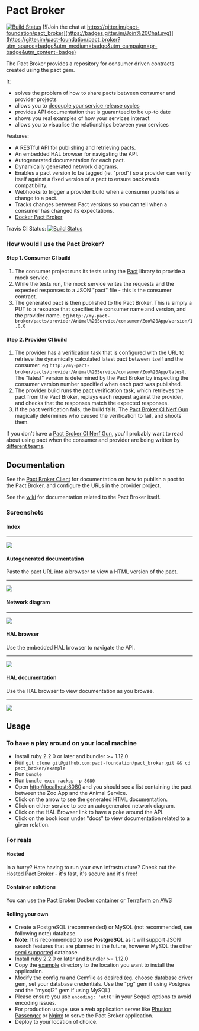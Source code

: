 # Pact Broker

[![Build Status](https://travis-ci.org/pact-foundation/pact_broker.svg?branch=master)](https://travis-ci.org/pact-foundation/pact_broker) [![Join the chat at https://gitter.im/pact-foundation/pact_broker](https://badges.gitter.im/Join%20Chat.svg)](https://gitter.im/pact-foundation/pact_broker?utm_source=badge&utm_medium=badge&utm_campaign=pr-badge&utm_content=badge)

The Pact Broker provides a repository for consumer driven contracts created using the pact gem.

It:

* solves the problem of how to share pacts between consumer and provider projects
* allows you to [decouple your service release cycles][decouple]
* provides API documentation that is guaranteed to be up-to date
* shows you real examples of how your services interact
* allows you to visualise the relationships between your services

Features:

* A RESTful API for publishing and retrieving pacts.
* An embedded HAL browser for navigating the API.
* Autogenerated documentation for each pact.
* Dynamically generated network diagrams.
* Enables a pact version to be tagged (ie. "prod") so a provider can verify itself against a fixed version of a pact to ensure backwards compatibility.
* Webhooks to trigger a provider build when a consumer publishes a change to a pact.
* Tracks changes between Pact versions so you can tell when a consumer has changed its expectations.
* [Docker Pact Broker][docker]

Travis CI Status: [![Build Status](https://travis-ci.org/pact-foundation/pact_broker.svg?branch=master)](https://travis-ci.org/pact-foundation/pact_broker)

### How would I use the Pact Broker?

#### Step 1. Consumer CI build
1. The consumer project runs its tests using the [Pact][pact] library to provide a mock service.
2. While the tests run, the mock service writes the requests and the expected responses to a JSON "pact" file - this is the consumer contract.
3. The generated pact is then published to the Pact Broker. This is simply a PUT to a resource that specifies the consumer name and version, and the provider name. eg `http://my-pact-broker/pacts/provider/Animal%20Service/consumer/Zoo%20App/version/1.0.0`

#### Step 2. Provider CI build
1. The provider has a verification task that is configured with the URL to retrieve the dynamically calculated latest pact between itself and the consumer. eg `http://my-pact-broker/pacts/provider/Animal%20Service/consumer/Zoo%20App/latest`. The "latest" version is determined by the Pact Broker by inspecting the consumer version number specified when each pact was published.
2. The provider build runs the pact verification task, which retrieves the pact from the Pact Broker, replays each request against the provider, and checks that the responses match the expected responses.
3. If the pact verification fails, the build fails. The [Pact Broker CI Nerf Gun][nerf] magically determines who caused the verification to fail, and shoots them.

If you don't have a [Pact Broker CI Nerf Gun][nerf], you'll probably want to read about using pact when the consumer and provider are being written by [different teams][different-teams].

## Documentation

See the [Pact Broker Client](https://github.com/pact-foundation/pact_broker-client) for documentation on how to publish a pact to the Pact Broker, and configure the URLs in the provider project.

See the [wiki](https://github.com/pact-foundation/pact_broker/wiki) for documentation related to the Pact Broker itself.

### Screenshots

#### Index

* * *
<img src="https://raw.githubusercontent.com/wiki/pact-foundation/pact_broker/images/index.png"/>

#### Autogenerated documentation

Paste the pact URL into a browser to view a HTML version of the pact.
* * *
<img src="https://raw.githubusercontent.com/wiki/pact-foundation/pact_broker/images/autogenerated_documentation.png"/>


#### Network diagram

* * *
<img src="https://raw.githubusercontent.com/wiki/pact-foundation/pact_broker/images/network_diagram.png"/>

#### HAL browser

Use the embedded HAL browser to navigate the API.
* * *
<img src="https://raw.githubusercontent.com/wiki/pact-foundation/pact_broker/images/hal_browser.png"/>

#### HAL documentation

Use the HAL browser to view documentation as you browse.
* * *
<img src="https://raw.githubusercontent.com/wiki/pact-foundation/pact_broker/images/hal_documentation.png"/>

## Usage

### To have a play around on your local machine

* Install ruby 2.2.0 or later and bundler >= 1.12.0
* Run `git clone git@github.com:pact-foundation/pact_broker.git && cd pact_broker/example`
* Run `bundle`
* Run `bundle exec rackup -p 8080`
* Open [http://localhost:8080](http://localhost:8080) and you should see a list containing the pact between the Zoo App and the Animal Service.
* Click on the arrow to see the generated HTML documentation.
* Click on either service to see an autogenerated network diagram.
* Click on the HAL Browser link to have a poke around the API.
* Click on the book icon under "docs" to view documentation related to a given relation.

### For reals

#### Hosted

In a hurry? Hate having to run your own infrastructure? Check out the [Hosted Pact Broker][hosted] - it's fast, it's secure and it's free!

#### Container solutions

You can use the [Pact Broker Docker container][docker] or [Terraform on AWS][terraform] 

#### Rolling your own

* Create a PostgreSQL (recommended) or MySQL (not recommended, see following note) database.
* __Note:__ It is recommended to use __PostgreSQL__ as it will support JSON search features that are planned in the future, however MySQL the other [semi supported](https://github.com/pact-foundation/pact_broker/issues/33) database.
* Install ruby 2.2.0 or later and bundler >= 1.12.0
* Copy the [example](/example) directory to the location you want to install the application.
* Modify the config.ru and Gemfile as desired (eg. choose database driver gem, set your database credentials. Use the "pg" gem if using Postgres and the "mysql2" gem if using MySQL)
* Please ensure you use `encoding: 'utf8'` in your Sequel options to avoid encoding issues.
* For production usage, use a web application server like [Phusion Passenger](https://www.phusionpassenger.com) or [Nginx](http://nginx.org/) to serve the Pact Broker application.
* Deploy to your location of choice.

[decouple]: http://techblog.realestate.com.au/enter-the-pact-matrix-or-how-to-decouple-the-release-cycles-of-your-microservices/
[pact]: https://github.com/realestate-com-au/pact
[nerf]: https://github.com/pact-foundation/pact_broker/wiki/pact-broker-ci-nerf-gun
[different-teams]: https://github.com/realestate-com-au/pact/wiki/Using-pact-where-the-consumer-team-is-different-from-the-provider-team
[docker]: https://hub.docker.com/r/dius/pact-broker
[terraform]: https://github.com/nadnerb/terraform-pact-broker
[hosted]: https://pact.dius.com.au/?utm_source=github&utm_campaign=GITHUB_BROKER&utm_medium=github
